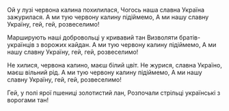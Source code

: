 Ой у лузі червона калина похилилася,
Чогось наша славна Україна зажурилася.
А ми тую червону калину підіймемо,
А ми нашу славну Україну, гей, гей, розвеселимо!

Марширують наші добровольці у кривавий тан
Визволяти братів-українців з ворожих кайдан.
А ми тую червону калину підіймемо,
А ми нашу славну Україну, гей, гей, розвеселимо!

Не хилися, червона калино, маєш білий цвіт.
Не журися, славна Україно, маєш вільний рід.
А ми тую червону калину підіймемо,
А ми нашу славну Україну, гей, гей, розвеселимо!

Гей, у полі ярої пшениці золотистий лан,
Розпочали стрільці українські з ворогами тан!
